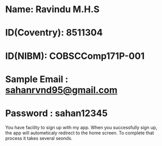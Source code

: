 # Name: Ravindu M.H.S
# ID(Coventry): 8511304
# ID(NIBM): COBSCComp171P-001
# Sample Email : sahanrvnd95@gmail.com
# Password : sahan12345

You have facility to sign up with my app. When you successfully sign up, the app will autometicaly redirect to the home screen. To complete that process it takes several seonds. 

